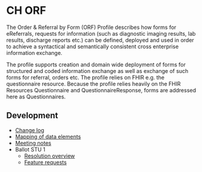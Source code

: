 # CH ORF

The Order & Referral by Form (ORF) Profile describes how forms for eReferrals, requests for information (such as diagnostic imaging results, lab results, discharge reports etc.) can be defined, deployed and used in order to achieve a syntactical and semantically consistent cross enterprise information exchange.

The profile supports creation and domain wide deployment of forms for structured and coded information exchange as well as exchange of such forms for referral, orders etc. The profile relies on FHIR e.g. the questionnaire resource. Because the profile relies heavily on the FHIR Resources Questionnaire and QuestionnaireResponse, forms are addressed here as Questionnaires.


## Development

* [Change log](https://github.com/hl7ch/ch-orf/blob/master/changelog.md)
* [Mapping of data elements](https://docs.google.com/spreadsheets/d/1e1pQsHjgHSIKiMhTYLdXTpaGPRONcdn2hYOeb2LNwrY/edit#gid=0)
* [Meeting notes](https://docs.google.com/document/d/1cDQP6qVrQjbmADiEAaO_pg2FpPyadSE9dWeLW3y3QPI/edit)
* Ballot STU 1
   * [Resolution overview](https://github.com/hl7ch/ch-orf/blob/master/ballot_0.10.0.md)
   * [Feature requests](https://docs.google.com/spreadsheets/d/1tlW7qBbtQAiXTfO64KJMHSGy9WYG1hVSRXSvhvOTuNs/edit?usp=sharing) 